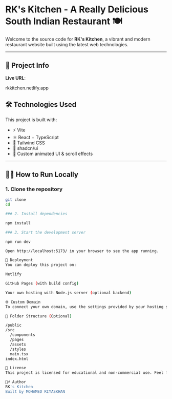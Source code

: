 # RK's Kitchen - A Really Delicious South Indian Restaurant 🍽️

Welcome to the source code for **RK's Kitchen**, a vibrant and modern restaurant website built using the latest web technologies.

---

## 📍 Project Info

**Live URL**:

rkkitchen.netlify.app

## 🛠️ Technologies Used

This project is built with:

- ⚡ Vite
- ⚛️ React + TypeScript
- 🎨 Tailwind CSS
- 🧩 shadcn/ui
- 🍴 Custom animated UI & scroll effects

---

## 🧑‍💻 How to Run Locally

### 1. Clone the repository

```bash
git clone 
cd 

### 2. Install dependencies

npm install

### 3. Start the development server

npm run dev

Open http://localhost:5173/ in your browser to see the app running.

🚀 Deployment
You can deploy this project on:

Netlify

GitHub Pages (with build config)

Your own hosting with Node.js server (optional backend)

🌐 Custom Domain
To connect your own domain, use the settings provided by your hosting service (e.g., Netlify). Make sure your DNS records point to the deployed URL.

📂 Folder Structure (Optional)

/public
/src
  /components
  /pages
  /assets
  /styles
  main.tsx
index.html

🧾 License
This project is licensed for educational and non-commercial use. Feel free to customize and build upon it for your own portfolio or restaurant showcase.

🙋‍♂️ Author
RK's Kitchen
Built by MOHAMED RIYASKHAN
